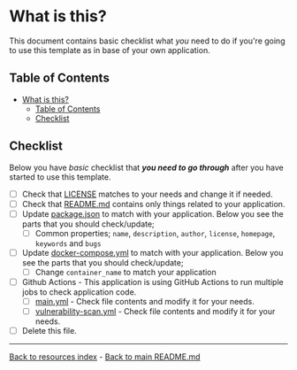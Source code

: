 # What is this?

This document contains basic checklist what _you_ need to do if you're going to
use this template as in base of your own application.

## Table of Contents

* [What is this?](#what-is-this)
  * [Table of Contents](#table-of-contents)
  * [Checklist](#checklist)

## Checklist

Below you have _basic_ checklist that **_you need to go through_** after you have
started to use this template.

* [ ] Check that [LICENSE](../LICENSE) matches to your needs and change it if
      needed.
* [ ] Check that [README.md](../README.md) contains only things related to your
      application.
* [ ] Update [package.json](../package.json) to match with your application.
      Below you see the parts that you should check/update;
  * [ ] Common properties; `name`, `description`, `author`, `license`,
        `homepage`, `keywords` and `bugs`
* [ ] Update [docker-compose.yml](../docker-compose.yml) to match with your
  application. Below you see the parts that you should check/update;
  * [ ] Change `container_name` to match your application
* [ ] Github Actions - This application is using GitHub Actions to run multiple
      jobs to check application code.
  * [ ] [main.yml](../.github/workflows/main.yml) - Check file contents and
        modify it for your needs.
  * [ ] [vulnerability-scan.yml](../.github/workflows/vulnerability-scan.yml) -
        Check file contents and modify it for your needs.
* [ ] Delete this file.

---

[Back to resources index](README.md) - [Back to main README.md](../README.md)
